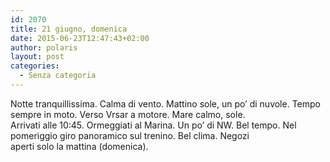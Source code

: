 ```yaml
---
id: 2070
title: 21 giugno, domenica
date: 2015-06-23T12:47:43+02:00
author: polaris
layout: post
categories:
  - Senza categoria
---
```

Notte tranquillissima. Calma di vento. Mattino sole, un po&#8217; di nuvole. Tempo sempre in moto. Verso Vrsar a motore. Mare calmo, sole.  
Arrivati alle 10:45. Ormeggiati al Marina. Un po&#8217; di NW. Bel tempo. Nel pomeriggio giro panoramico sul trenino. Bel clima. Negozi  
aperti solo la mattina (domenica).

&nbsp;
